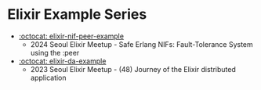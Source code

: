 # Elixir Example Series

- [:octocat: elixir-nif-peer-example](https://github.com/rudebono/elixir-nif-peer-example)
  - 2024 Seoul Elixir Meetup - Safe Erlang NIFs: Fault-Tolerance System using the :peer
- [:octocat: elixir-da-example](https://github.com/rudebono/elixir-da-example)
  - 2023 Seoul Elixir Meetup - (48) Journey of the Elixir distributed application
